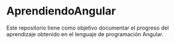 # AprendiendoAngular
Este repositorio tiene como objetivo documentar el progreso del aprendizaje obtenido en el lenguaje de programación Angular.
